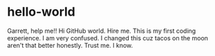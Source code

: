 # hello-world
Garrett, help me!!
Hi GitHub world. Hire me. This is my first coding experience. I am very confused.
I changed this cuz tacos on the moon aren't that better honestly. Trust me. I know.
